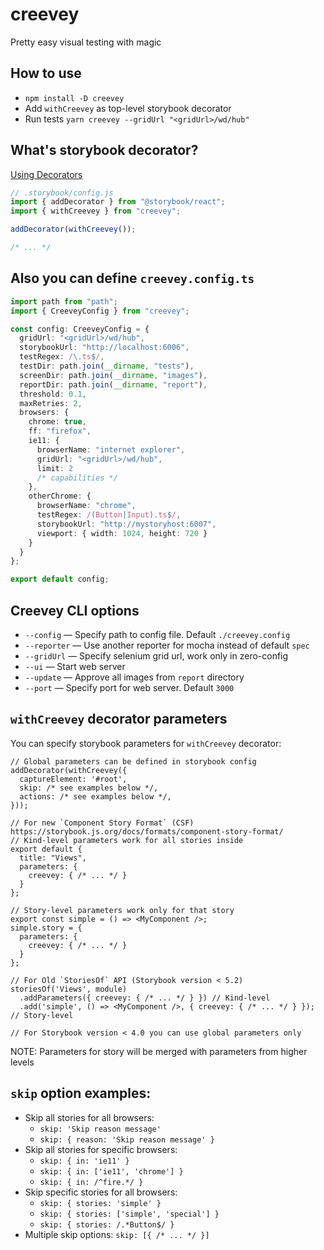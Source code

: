 # creevey

Pretty easy visual testing with magic

## How to use

- `npm install -D creevey`
- Add `withCreevey` as top-level storybook decorator
- Run tests `yarn creevey --gridUrl "<gridUrl>/wd/hub"`

## What's storybook decorator?

[Using Decorators](https://storybook.js.org/docs/basics/writing-stories/#using-decorators)

```ts
// .storybook/config.js
import { addDecorator } from "@storybook/react";
import { withCreevey } from "creevey";

addDecorator(withCreevey());

/* ... */
```

## Also you can define `creevey.config.ts`

```ts
import path from "path";
import { CreeveyConfig } from "creevey";

const config: CreeveyConfig = {
  gridUrl: "<gridUrl>/wd/hub",
  storybookUrl: "http://localhost:6006",
  testRegex: /\.ts$/,
  testDir: path.join(__dirname, "tests"),
  screenDir: path.join(__dirname, "images"),
  reportDir: path.join(__dirname, "report"),
  threshold: 0.1,
  maxRetries: 2,
  browsers: {
    chrome: true,
    ff: "firefox",
    ie11: {
      browserName: "internet explorer",
      gridUrl: "<gridUrl>/wd/hub",
      limit: 2
      /* capabilities */
    },
    otherChrome: {
      browserName: "chrome",
      testRegex: /(Button|Input).ts$/,
      storybookUrl: "http://mystoryhost:6007",
      viewport: { width: 1024, height: 720 }
    }
  }
};

export default config;
```

## Creevey CLI options

- `--config` — Specify path to config file. Default `./creevey.config`
- `--reporter` — Use another reporter for mocha instead of default `spec`
- `--gridUrl` — Specify selenium grid url, work only in zero-config
- `--ui` — Start web server
- `--update` — Approve all images from `report` directory
- `--port` — Specify port for web server. Default `3000`

## `withCreevey` decorator parameters

You can specify storybook parameters for `withCreevey` decorator:

```tsx
// Global parameters can be defined in storybook config
addDecorator(withCreevey({
  captureElement: '#root',
  skip: /* see examples below */,
  actions: /* see examples below */,
}));

// For new `Component Story Format` (CSF) https://storybook.js.org/docs/formats/component-story-format/
// Kind-level parameters work for all stories inside
export default {
  title: "Views",
  parameters: {
    creevey: { /* ... */ }
  }
};

// Story-level parameters work only for that story
export const simple = () => <MyComponent />;
simple.story = {
  parameters: {
    creevey: { /* ... */ }
  }
};

// For Old `StoriesOf` API (Storybook version < 5.2)
storiesOf('Views', module)
  .addParameters({ creevey: { /* ... */ } }) // Kind-level
  .add('simple', () => <MyComponent />, { creevey: { /* ... */ } }); // Story-level

// For Storybook version < 4.0 you can use global parameters only
```

NOTE: Parameters for story will be merged with parameters from higher levels

## `skip` option examples:

- Skip all stories for all browsers:
  - `skip: 'Skip reason message'`
  - `skip: { reason: 'Skip reason message' }`
- Skip all stories for specific browsers:
  - `skip: { in: 'ie11' }`
  - `skip: { in: ['ie11', 'chrome'] }`
  - `skip: { in: /^fire.*/ }`
- Skip specific stories for all browsers:
  - `skip: { stories: 'simple' }`
  - `skip: { stories: ['simple', 'special'] }`
  - `skip: { stories: /.*Button$/ }`
- Multiple skip options: `skip: [{ /* ... */ }]`
